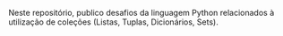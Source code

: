 Neste repositório, publico desafios da linguagem Python relacionados à utilização de coleções (Listas, Tuplas, Dicionários, Sets).
